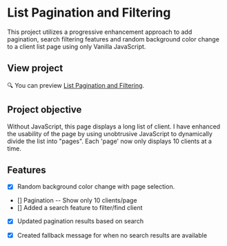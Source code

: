 # List Pagination and Filtering


This project utilizes a progressive enhancement approach to add pagination, search filtering features and random background color change to a client list page using only Vanilla JavaScript. 

## View project
:mag:
You can preview [List Pagination and Filtering](https://nermienbarakat.github.io/list_pagination_and_filtering_JS/).


## Project objective
Without JavaScript, this page displays a long list of client. I have enhanced the usability of the page by using unobtrusive JavaScript to dynamically divide the list into "pages". Each 'page' now only displays 10 clients at a time.

## Features
- [x] Random background color change with page selection.
- []  Pagination -- Show only 10 clients/page
- [] Added a search feature to filter/find client
- [x] Updated pagination results based on search
- [x] Created fallback message for when no search results are available

